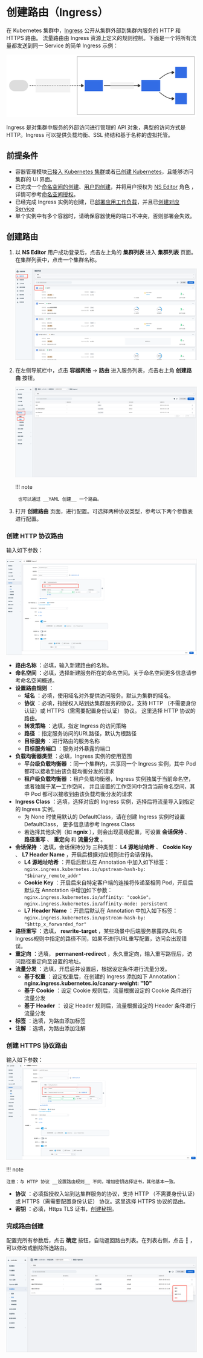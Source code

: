 # 创建路由（Ingress）

在 Kubernetes 集群中，[Ingress](https://kubernetes.io/docs/reference/generated/kubernetes-api/v1.24/#ingress-v1beta1-networking-k8s-io) 公开从集群外部到集群内服务的 HTTP 和 HTTPS 路由。
流量路由由 Ingress 资源上定义的规则控制。下面是一个将所有流量都发送到同一 Service 的简单 Ingress 示例：

![ingress-diagram](../../../images/ingress.svg)

Ingress 是对集群中服务的外部访问进行管理的 API 对象，典型的访问方式是 HTTP。Ingress 可以提供负载均衡、SSL 终结和基于名称的虚拟托管。

## 前提条件

- 容器管理模块[已接入 Kubernetes 集群](../clusters/integrate-cluster.md)或者[已创建 Kubernetes](../clusters/create-cluster.md)，且能够访问集群的 UI 界面。
- 已完成一个[命名空间的创建](../namespaces/createns.md)、[用户的创建](../../../ghippo/user-guide/access-control/user.md)，并将用户授权为 [NS Editor](../permissions/permission-brief.md#ns-editor) 角色 ，详情可参考[命名空间授权](../permissions/cluster-ns-auth.md)。
- 已经完成 Ingress 实例的创建，已[部署应用工作负载](../workloads/create-deployment.md)，并且已[创建对应 Service](create-services.md)
- 单个实例中有多个容器时，请确保容器使用的端口不冲突，否则部署会失效。

## 创建路由

1. 以 __NS Editor__ 用户成功登录后，点击左上角的 __集群列表__ 进入 __集群列表__ 页面。在集群列表中，点击一个集群名称。

    ![集群列表](../../../images/ingress01.png)

2. 在左侧导航栏中，点击 __容器网络__ -> __路由__ 进入服务列表，点击右上角 __创建路由__ 按钮。

    ![服务与路由](../../../images/ingress02.png)

    !!! note

        也可以通过 __YAML 创建__ 一个路由。

3. 打开 __创建路由__ 页面，进行配置。可选择两种协议类型，参考以下两个参数表进行配置。

### 创建 HTTP 协议路由

输入如下参数：

![创建路由](../../../images/ingress03.png)
  
- __路由名称__ ：必填，输入新建路由的名称。
- __命名空间__ ：必填，选择新建服务所在的命名空间。关于命名空间更多信息请参考命名空间概述。
- __设置路由规则__ ：
    - __域名__ ：必填，使用域名对外提供访问服务。默认为集群的域名。
    - __协议__ ：必填，指授权入站到达集群服务的协议，支持 HTTP （不需要身份认证）或 HTTPS（需需要配置身份认证） 协议。
      这里选择 HTTP 协议的路由。
    - __转发策略__ ：选填，指定 Ingress 的访问策略
    - __路径__ ：指定服务访问的URL路径，默认为根路径
    - __目标服务__ ：进行路由的服务名称
    - __目标服务端口__ ：服务对外暴露的端口
- __负载均衡器类型__ ：必填，Ingress 实例的使用范围
    - __平台级负载均衡器__ ：同一个集群内，共享同一个 Ingress 实例，其中 Pod 都可以接收到由该负载均衡分发的请求
    - __租户级负载均衡器__ ：租户负载均衡器，Ingress 实例独属于当前命名空，或者独属于某一工作空间，
      并且设置的工作空间中包含当前命名空间，其中 Pod 都可以接收到由该负载均衡分发的请求
- __Ingress Class__ ：选填，选择对应的 Ingress 实例，选择后将流量导入到指定的 Ingress 实例。
    - 为 None 时使用默认的 DefaultClass，请在创建 Ingress 实例时设置 DefaultClass，
      更多信息请参考 Ingress Class
    - 若选择其他实例（如 __ngnix__ ），则会出现高级配置，可设置 __会话保持__ 、 __路径重写__ 、 __重定向__ 和 __流量分发__ 。
- __会话保持__ ：选填，会话保持分为 三种类型： __L4 源地址哈希__ 、 __Cookie Key__ 、 __L7 Header Name__ ，开启后根据对应规则进行会话保持。
    - __L4 源地址哈希__ ：开启后默认在 Annotation 中加入如下标签：
      `nginx.ingress.kubernetes.io/upstream-hash-by: "$binary_remote_addr"`
    - __Cookie Key__ ：开启后来自特定客户端的连接将传递至相同 Pod，开启后 默认在 Annotation 中增加如下参数：
      `nginx.ingress.kubernetes.io/affinity: "cookie"。nginx.ingress.kubernetes.io/affinity-mode: persistent`
    - __L7 Header Name__ ：开启后默认在 Annotation 中加入如下标签：
      `nginx.ingress.kubernetes.io/upstream-hash-by: "$http_x_forwarded_for"`
- __路径重写__ ：选填， __rewrite-target__ ，某些场景中后端服务暴露的URL与Ingress规则中指定的路径不同，如果不进行URL重写配置，访问会出现错误。
- __重定向__ ：选填， __permanent-redirect__ ，永久重定向，输入重写路径后，访问路径重定向至设置的地址。
- __流量分发__ ：选填，开启后并设置后，根据设定条件进行流量分发。
    - __基于权重__ ：设定权重后，在创建的 Ingress 添加如下 Annotation：
      __nginx.ingress.kubernetes.io/canary-weight: "10"__
    - __基于 Cookie__ ：设定 Cookie 规则后，流量根据设定的 Cookie 条件进行流量分发
    - __基于 Header__ ： 设定 Header 规则后，流量根据设定的 Header 条件进行流量分发
- __标签__ ：选填，为路由添加标签
- __注解__ ：选填，为路由添加注解

### 创建 HTTPS 协议路由

输入如下参数：
![创建路由](../../../images/ingress04.png)

!!! note

    注意：与 HTTP 协议 __设置路由规则__ 不同，增加密钥选择证书，其他基本一致。

- __协议__ ：必填指授权入站到达集群服务的协议，支持 HTTP （不需要身份认证）或 HTTPS（需需要配置身份认证） 协议。这里选择 HTTPS 协议的路由。
- __密钥__ ：必填，Https TLS 证书，[创建秘钥](../configmaps-secrets/create-secret.md)。

### 完成路由创建

配置完所有参数后，点击 __确定__ 按钮，自动返回路由列表。在列表右侧，点击 __┇__ ，可以修改或删除所选路由。

![路由列表](../../../images/ingress05.png)
